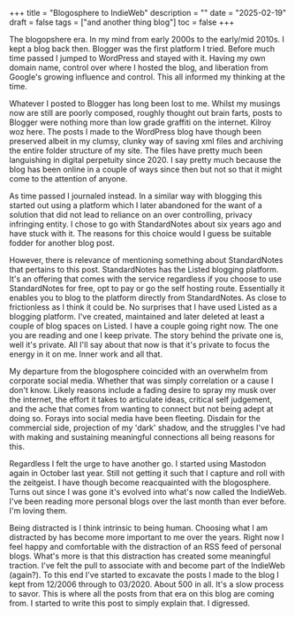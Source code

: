 +++
title = "Blogosphere to IndieWeb"
description = ""
date = "2025-02-19"
draft = false
tags = ["and another thing blog"]
toc = false
+++

The blogopshere era. In my mind from early 2000s to the early/mid 2010s. I kept a blog back then. Blogger was the first platform I tried. Before much time passed I  jumped to WordPress and stayed with it. Having my own domain name, control over where I hosted the blog, and liberation from Google's growing influence and control. This all informed my thinking at the time. 

Whatever I posted to Blogger has long been lost to me. Whilst my musings now are still are poorly composed, roughly thought out brain farts, posts to Blogger were nothing more than low grade graffiti on the internet. Kilroy woz here. The posts I made to the WordPress blog have though been preserved albeit in my clumsy, clunky way of saving xml files and archiving the entire folder structure of my site. The files have pretty much been languishing in digital perpetuity since 2020. I say pretty much because the blog has been online in a couple of ways since then but not so that it might come to the attention of anyone.   

As time passed I journaled instead. In a similar way with blogging this started out using a platform which I later abandoned for the want of a solution that did not lead to reliance on an over controlling, privacy infringing entity. I chose to go with StandardNotes about six years ago and have stuck with it. The reasons for this choice would I guess be suitable fodder for another blog post. 

However, there is relevance of mentioning something about StandardNotes that pertains to this post. StandardNotes has the Listed blogging platform. It's an offering that comes with the service regardless if you choose to use StandardNotes for free, opt to pay or go the self hosting route. Essentially it enables you to blog to the platform directly from StandardNotes. As close to frictionless as I think it could be. No surprises that I have used Listed as a blogging platform. I've created, maintained and later deleted at least a couple of blog spaces on Listed. I have a couple going right now. The one you are reading and one I keep private. The story behind the private one is, well it's private. All I'll say about that now is that it's private to focus the energy in it on me. Inner work and all that. 

My departure from the blogosphere coincided with an overwhelm from corporate social media. Whether that was simply correlation or a cause I don't know. Likely reasons include a fading desire to spray my musk over the internet, the effort it takes to articulate ideas, critical self judgement, and the ache that comes from wanting to connect but not being adept at doing so. Forays into social media have been fleeting. Disdain for the commercial side, projection of my 'dark' shadow, and the struggles I've had with making and sustaining meaningful connections all being reasons for this. 

Regardless I felt the urge to have another go. I started using Mastodon again in October last year. Still not getting it such that I capture and roll with the zeitgeist. I have though become reacquainted with the blogosphere. Turns out since I was gone it's evolved into what's now called the IndieWeb. I've been reading more personal blogs over the last month than ever before. I'm loving them. 

Being distracted is I think intrinsic to being human. Choosing what I am distracted by has become more important to me over the years. Right now I feel happy and comfortable with the distraction of an RSS feed of personal blogs. What's more is that this distraction has created some meaningful traction. I've felt the pull to associate with and become part of the IndieWeb (again?). To this end I've started to excavate the posts I made to the blog I kept from 12/2006 through to 03/2020. About 500 in all. It's a slow process to savor. This is where all the posts from that era on this blog are coming from. I started to write this post to simply explain that. I digressed.